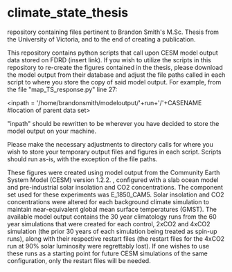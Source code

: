 # climate_state_thesis
repository containing files pertinent to Brandon Smith's M.Sc. Thesis from the University of Victoria, and to the end of creating a publication.

This repository contains python scripts that call upon CESM model output data stored on FDRD (insert link). If you wish to utilize the scripts in this repository to re-create the figures contained in the thesis, please download the model output from their database and adjust the file paths called in each script to where you store the copy of said model output. For example, from the file "map_TS_response.py" line 27:

<inpath = '/home/brandonsmith/modeloutput/'+run+'/'+CASENAME #location of parent data set>

"inpath" should be rewritten to be wherever you have decided to store the model output on your machine. 

Please make the necessary adjustments to directory calls for where you wish to store your temporary output files and figures in each script. Scripts should run as-is, with the exception of the file paths. 

These figures were created using model output from the Community Earth System Model (CESM) version 1.2.2. , configured with a slab ocean model and pre-industrial solar insolation and CO2 concentrations. The component set used for these experiments was E_1850_CAM5. Solar insolation and CO2 concentrations were altered for each background climate simulation to maintain near-equivalent global mean surface temperatures (GMST). The available model output contains the 30 year climatology runs from the 60 year simulations that were created for each control, 2xCO2 and 4xCO2 simulation (the prior 30 years of each simulation being treated as spin-up runs), along with their respective restart files (the restart files for the 4xCO2 run at 90% solar luminosity were regrettably lost). If one wishes to use these runs as a starting point for future CESM simulations of the same configuration, only the restart files will be needed. 

